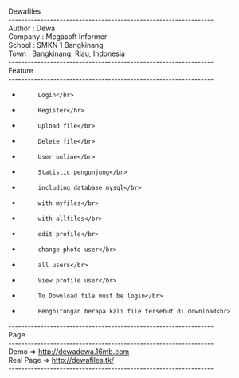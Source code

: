 <br>Dewafiles<br>
----------------------------------------------------------------<br>
Author      : Dewa<br>
Company     : Megasoft Informer<br>
School      : SMKN 1 Bangkinang<br>
Town        : Bangkinang, Riau, Indonesia<br>
----------------------------------------------------------------<br>
Feature<br>
----------------------------------------------------------------<br>
-          Login</br>
-          Register</br>
-          Upload file</br>
-          Delete file</br>
-          User online</br>
-          Statistic pengunjung</br>
-          including database mysql</br>
-          with myfiles</br>
-          with allfiles</br>
-          edit profile</br>
-          change photo user</br>
-          all users</br>
-          View profile user</br>
-          To Download file must be login</br>
-          Penghitungan berapa kali file tersebut di download<br>
----------------------------------------------------------------<br>
Page<br>
----------------------------------------------------------------<br>
Demo => http://dewadewa.16mb.com<br>
Real Page => http://dewafiles.tk/<br>
----------------------------------------------------------------</br>

